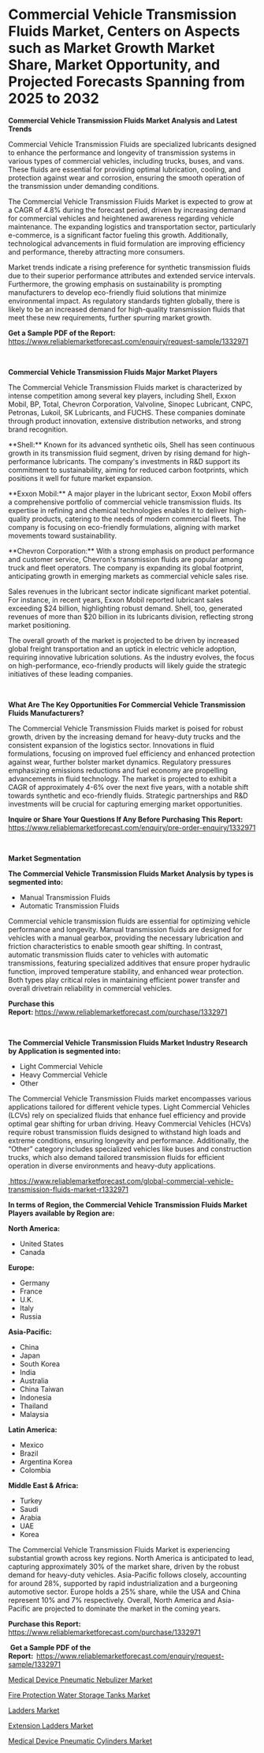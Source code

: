 <p><h1>Commercial Vehicle Transmission Fluids Market, Centers on Aspects such as Market Growth Market Share, Market Opportunity, and Projected Forecasts Spanning from 2025 to 2032</h1></p><p><strong>Commercial Vehicle Transmission Fluids Market Analysis and Latest Trends</strong></p>
<p><p>Commercial Vehicle Transmission Fluids are specialized lubricants designed to enhance the performance and longevity of transmission systems in various types of commercial vehicles, including trucks, buses, and vans. These fluids are essential for providing optimal lubrication, cooling, and protection against wear and corrosion, ensuring the smooth operation of the transmission under demanding conditions.</p><p>The Commercial Vehicle Transmission Fluids Market is expected to grow at a CAGR of 4.8% during the forecast period, driven by increasing demand for commercial vehicles and heightened awareness regarding vehicle maintenance. The expanding logistics and transportation sector, particularly e-commerce, is a significant factor fueling this growth. Additionally, technological advancements in fluid formulation are improving efficiency and performance, thereby attracting more consumers.</p><p>Market trends indicate a rising preference for synthetic transmission fluids due to their superior performance attributes and extended service intervals. Furthermore, the growing emphasis on sustainability is prompting manufacturers to develop eco-friendly fluid solutions that minimize environmental impact. As regulatory standards tighten globally, there is likely to be an increased demand for high-quality transmission fluids that meet these new requirements, further spurring market growth.</p></p>
<p><strong>Get a Sample PDF of the Report:&nbsp;</strong> <a href="https://www.reliablemarketforecast.com/enquiry/request-sample/1332971?utm_campaign=2011&utm_medium=2&utm_source=Github&utm_content=ia&utm_term=24032025&utm_id=commercial-vehicle-transmission-fluids">https://www.reliablemarketforecast.com/enquiry/request-sample/1332971</a></p>
<p>&nbsp;</p>
<p><strong>Commercial Vehicle Transmission Fluids Major Market Players</strong></p>
<p><p>The Commercial Vehicle Transmission Fluids market is characterized by intense competition among several key players, including Shell, Exxon Mobil, BP, Total, Chevron Corporation, Valvoline, Sinopec Lubricant, CNPC, Petronas, Lukoil, SK Lubricants, and FUCHS. These companies dominate through product innovation, extensive distribution networks, and strong brand recognition.</p><p>**Shell:** Known for its advanced synthetic oils, Shell has seen continuous growth in its transmission fluid segment, driven by rising demand for high-performance lubricants. The company's investments in R&D support its commitment to sustainability, aiming for reduced carbon footprints, which positions it well for future market expansion.</p><p>**Exxon Mobil:** A major player in the lubricant sector, Exxon Mobil offers a comprehensive portfolio of commercial vehicle transmission fluids. Its expertise in refining and chemical technologies enables it to deliver high-quality products, catering to the needs of modern commercial fleets. The company is focusing on eco-friendly formulations, aligning with market movements toward sustainability.</p><p>**Chevron Corporation:** With a strong emphasis on product performance and customer service, Chevron's transmission fluids are popular among truck and fleet operators. The company is expanding its global footprint, anticipating growth in emerging markets as commercial vehicle sales rise.</p><p>Sales revenues in the lubricant sector indicate significant market potential. For instance, in recent years, Exxon Mobil reported lubricant sales exceeding $24 billion, highlighting robust demand. Shell, too, generated revenues of more than $20 billion in its lubricants division, reflecting strong market positioning.</p><p>The overall growth of the market is projected to be driven by increased global freight transportation and an uptick in electric vehicle adoption, requiring innovative lubrication solutions. As the industry evolves, the focus on high-performance, eco-friendly products will likely guide the strategic initiatives of these leading companies.</p></p>
<p>&nbsp;</p>
<p><strong>What Are The Key Opportunities For Commercial Vehicle Transmission Fluids Manufacturers?</strong></p>
<p><p>The Commercial Vehicle Transmission Fluids market is poised for robust growth, driven by the increasing demand for heavy-duty trucks and the consistent expansion of the logistics sector. Innovations in fluid formulations, focusing on improved fuel efficiency and enhanced protection against wear, further bolster market dynamics. Regulatory pressures emphasizing emissions reductions and fuel economy are propelling advancements in fluid technology. The market is projected to exhibit a CAGR of approximately 4-6% over the next five years, with a notable shift towards synthetic and eco-friendly fluids. Strategic partnerships and R&D investments will be crucial for capturing emerging market opportunities.</p></p>
<p><strong>Inquire or Share Your Questions If Any Before Purchasing This Report:</strong> <a href="https://www.reliablemarketforecast.com/enquiry/pre-order-enquiry/1332971?utm_campaign=2011&utm_medium=2&utm_source=Github&utm_content=ia&utm_term=24032025&utm_id=commercial-vehicle-transmission-fluids">https://www.reliablemarketforecast.com/enquiry/pre-order-enquiry/1332971</a></p>
<p>&nbsp;</p>
<p><strong>Market Segmentation</strong></p>
<p><strong>The Commercial Vehicle Transmission Fluids Market Analysis by types is segmented into:</strong></p>
<p><ul><li>Manual Transmission Fluids</li><li>Automatic Transmission Fluids</li></ul></p>
<p><p>Commercial vehicle transmission fluids are essential for optimizing vehicle performance and longevity. Manual transmission fluids are designed for vehicles with a manual gearbox, providing the necessary lubrication and friction characteristics to enable smooth gear shifting. In contrast, automatic transmission fluids cater to vehicles with automatic transmissions, featuring specialized additives that ensure proper hydraulic function, improved temperature stability, and enhanced wear protection. Both types play critical roles in maintaining efficient power transfer and overall drivetrain reliability in commercial vehicles.</p></p>
<p><strong>Purchase this Report:&nbsp;</strong><a href="https://www.reliablemarketforecast.com/purchase/1332971?utm_campaign=2011&utm_medium=2&utm_source=Github&utm_content=ia&utm_term=24032025&utm_id=commercial-vehicle-transmission-fluids">https://www.reliablemarketforecast.com/purchase/1332971</a></p>
<p>&nbsp;</p>
<p><strong>The Commercial Vehicle Transmission Fluids Market Industry Research by Application is segmented into:</strong></p>
<p><ul><li>Light Commercial Vehicle</li><li>Heavy Commercial Vehicle</li><li>Other</li></ul></p>
<p><p>The Commercial Vehicle Transmission Fluids market encompasses various applications tailored for different vehicle types. Light Commercial Vehicles (LCVs) rely on specialized fluids that enhance fuel efficiency and provide optimal gear shifting for urban driving. Heavy Commercial Vehicles (HCVs) require robust transmission fluids designed to withstand high loads and extreme conditions, ensuring longevity and performance. Additionally, the “Other” category includes specialized vehicles like buses and construction trucks, which also demand tailored transmission fluids for efficient operation in diverse environments and heavy-duty applications.</p></p>
<p><a href="https://www.reliablemarketforecast.com/global-commercial-vehicle-transmission-fluids-market-r1332971?utm_campaign=2011&utm_medium=2&utm_source=Github&utm_content=ia&utm_term=24032025&utm_id=commercial-vehicle-transmission-fluids">&nbsp;https://www.reliablemarketforecast.com/global-commercial-vehicle-transmission-fluids-market-r1332971</a></p>
<p><strong>In terms of Region, the Commercial Vehicle Transmission Fluids Market Players available by Region are:</strong></p>
<p>
    <p> <strong> North America: </strong>
        <ul>
            <li>United States</li>
            <li>Canada</li>
        </ul>
        </p> 
    <p> <strong> Europe: </strong>
        <ul>
            <li>Germany</li>
            <li>France</li>
            <li>U.K.</li>
            <li>Italy</li>
            <li>Russia</li>
        </ul>
        </p> 
    <p> <strong> Asia-Pacific: </strong>
        <ul>
            <li>China</li>
            <li>Japan</li>
            <li>South Korea</li>
            <li>India</li>
            <li>Australia</li>
            <li>China Taiwan</li>
            <li>Indonesia</li>
            <li>Thailand</li>
            <li>Malaysia</li>
        </ul>
        </p> 
    <p> <strong> Latin America: </strong>
        <ul>
            <li>Mexico</li>
            <li>Brazil</li>
            <li>Argentina Korea</li>
            <li>Colombia</li>
        </ul>
        </p> 
    <p> <strong> Middle East & Africa: </strong>
        <ul>
            <li>Turkey</li>
            <li>Saudi</li>
            <li>Arabia</li>
            <li>UAE</li>
            <li>Korea</li>
        </ul>
    </p>
    </p>
<p><p>The Commercial Vehicle Transmission Fluids Market is experiencing substantial growth across key regions. North America is anticipated to lead, capturing approximately 30% of the market share, driven by the robust demand for heavy-duty vehicles. Asia-Pacific follows closely, accounting for around 28%, supported by rapid industrialization and a burgeoning automotive sector. Europe holds a 25% share, while the USA and China represent 10% and 7% respectively. Overall, North America and Asia-Pacific are projected to dominate the market in the coming years.</p></p>
<p><strong>Purchase this Report: </strong><a href="https://www.reliablemarketforecast.com/purchase/1332971?utm_campaign=2011&utm_medium=2&utm_source=Github&utm_content=ia&utm_term=24032025&utm_id=commercial-vehicle-transmission-fluids">https://www.reliablemarketforecast.com/purchase/1332971</a></p>
<p>&nbsp;<strong>Get a Sample PDF of the Report:&nbsp;&nbsp;</strong><a href="https://www.reliablemarketforecast.com/enquiry/request-sample/1332971?utm_campaign=2011&utm_medium=2&utm_source=Github&utm_content=ia&utm_term=24032025&utm_id=commercial-vehicle-transmission-fluids">https://www.reliablemarketforecast.com/enquiry/request-sample/1332971</a></p>
<p><strong></strong></p>
<p><p><a href="https://github.com/safurdorthu8/Market-Research-Report-List-1/blob/main/medical-device-pneumatic-nebulizer-market.md?utm_campaign=2011&utm_medium=2&utm_source=Github&utm_content=ia&utm_term=24032025&utm_id=commercial-vehicle-transmission-fluids">Medical Device Pneumatic Nebulizer Market</a></p><p><a href="https://www.linkedin.com/pulse/fire-protection-water-storage-tanks-markets-comprehensive-analysis-il1cc?utm_campaign=2011&utm_medium=2&utm_source=Github&utm_content=ia&utm_term=24032025&utm_id=commercial-vehicle-transmission-fluids">Fire Protection Water Storage Tanks Market</a></p><p><a href="https://www.linkedin.com/pulse/data-global-ladders-markets-share-size-growth-opportunity-4od4c?utm_campaign=2011&utm_medium=2&utm_source=Github&utm_content=ia&utm_term=24032025&utm_id=commercial-vehicle-transmission-fluids">Ladders Market</a></p><p><a href="https://www.linkedin.com/pulse/extension-ladders-market-size-overview-comprehensive-industry-z8l6c?utm_campaign=2011&utm_medium=2&utm_source=Github&utm_content=ia&utm_term=24032025&utm_id=commercial-vehicle-transmission-fluids">Extension Ladders Market</a></p><p><a href="https://github.com/bettysbozer/Market-Research-Report-List-1/blob/main/medical-device-pneumatic-cylinders-market.md?utm_campaign=2011&utm_medium=2&utm_source=Github&utm_content=ia&utm_term=24032025&utm_id=commercial-vehicle-transmission-fluids">Medical Device Pneumatic Cylinders Market</a></p></p>